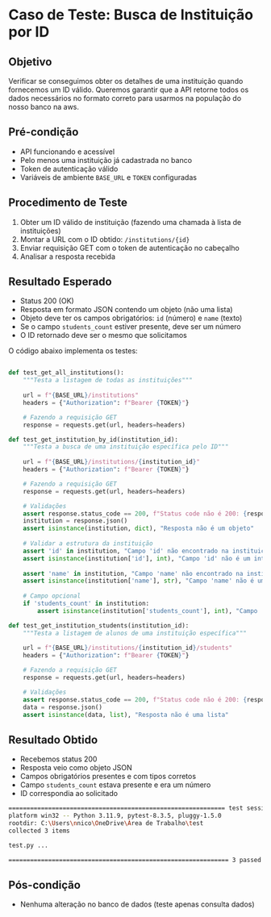 # Caso de Teste: Busca de Instituição por ID

## Objetivo
Verificar se conseguimos obter os detalhes de uma instituição quando fornecemos um ID válido. Queremos garantir que a API retorne todos os dados necessários no formato correto para usarmos na população do nosso banco na aws.

## Pré-condição
- API funcionando e acessível
- Pelo menos uma instituição já cadastrada no banco
- Token de autenticação válido
- Variáveis de ambiente `BASE_URL` e `TOKEN` configuradas

## Procedimento de Teste
1. Obter um ID válido de instituição (fazendo uma chamada à lista de instituições)
2. Montar a URL com o ID obtido: `/institutions/{id}`
3. Enviar requisição GET com o token de autenticação no cabeçalho
4. Analisar a resposta recebida

## Resultado Esperado
- Status 200 (OK)
- Resposta em formato JSON contendo um objeto (não uma lista)
- Objeto deve ter os campos obrigatórios: `id` (número) e `name` (texto)
- Se o campo `students_count` estiver presente, deve ser um número
- O ID retornado deve ser o mesmo que solicitamos


O código abaixo implementa os testes:

```python

def test_get_all_institutions():
    """Testa a listagem de todas as instituições"""
    
    url = f"{BASE_URL}/institutions"
    headers = {"Authorization": f"Bearer {TOKEN}"}

    # Fazendo a requisição GET
    response = requests.get(url, headers=headers)

def test_get_institution_by_id(institution_id):
    """Testa a busca de uma instituição específica pelo ID"""
    
    url = f"{BASE_URL}/institutions/{institution_id}"
    headers = {"Authorization": f"Bearer {TOKEN}"}

    # Fazendo a requisição GET
    response = requests.get(url, headers=headers)

    # Validações
    assert response.status_code == 200, f"Status code não é 200: {response.status_code}"
    institution = response.json()
    assert isinstance(institution, dict), "Resposta não é um objeto"
    
    # Validar a estrutura da instituição
    assert 'id' in institution, "Campo 'id' não encontrado na instituição"
    assert isinstance(institution['id'], int), "Campo 'id' não é um inteiro"
    
    assert 'name' in institution, "Campo 'name' não encontrado na instituição"
    assert isinstance(institution['name'], str), "Campo 'name' não é uma string"
    
    # Campo opcional
    if 'students_count' in institution:
        assert isinstance(institution['students_count'], int), "Campo 'students_count' não é um inteiro"

def test_get_institution_students(institution_id):
    """Testa a listagem de alunos de uma instituição específica"""
    
    url = f"{BASE_URL}/institutions/{institution_id}/students"
    headers = {"Authorization": f"Bearer {TOKEN}"}

    # Fazendo a requisição GET
    response = requests.get(url, headers=headers)

    # Validações
    assert response.status_code == 200, f"Status code não é 200: {response.status_code}"
    data = response.json()
    assert isinstance(data, list), "Resposta não é uma lista"

```

## Resultado Obtido
- Recebemos status 200
- Resposta veio como objeto JSON
- Campos obrigatórios presentes e com tipos corretos
- Campo `students_count` estava presente e era um número
- ID correspondia ao solicitado

```bash
============================================================ test session starts =============================================================
platform win32 -- Python 3.11.9, pytest-8.3.5, pluggy-1.5.0
rootdir: C:\Users\nnico\OneDrive\Área de Trabalho\test
collected 3 items                                                                                                                             

test.py ...                                                                                                                             [100%]

============================================================= 3 passed in 10.63s =============================================================
```

## Pós-condição
- Nenhuma alteração no banco de dados (teste apenas consulta dados)
